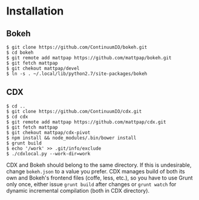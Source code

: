 # Installation

## Bokeh

```
$ git clone https://github.com/ContinuumIO/bokeh.git
$ cd bokeh
$ git remote add mattpap https://github.com/mattpap/bokeh.git
$ git fetch mattpap
$ git chekout mattpap/devel
$ ln -s . ~/.local/lib/python2.7/site-packages/bokeh
```

## CDX

```
$ cd ..
$ git clone https://github.com/ContinuumIO/cdx.git
$ cd cdx
$ git remote add mattpap https://github.com/mattpap/cdx.git
$ git fetch mattpap
$ git chekout mattpap/cdx-pivot
$ npm install && node_modules/.bin/bower install
$ grunt build
$ echo '/work' >> .git/info/exclude
$ ./cdxlocal.py --work-dir=work
```

CDX and Bokeh should belong to the same directory. If this is undesirable,
change `bokeh.json` to a value you prefer. CDX manages build of both its
own and Bokeh's frontend files (coffe, less, etc.), so you have to use
Grunt only once, either issue `grunt build` after changes or `grunt watch`
for dynamic incremental compilation (both in CDX directory).
